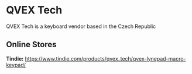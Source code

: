 # QVEX Tech

QVEX Tech is a keyboard vendor based in the Czech Republic

## Online Stores

**Tindie:** https://www.tindie.com/products/qvex_tech/qvex-lynepad-macro-keypad/
